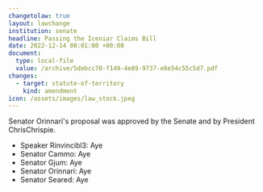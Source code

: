 ```yaml
---
changetolaw: true
layout: lawchange
institution: senate
headline: Passing the Iceniar Claims Bill
date: 2022-12-14 08:01:00 +00:00
document:
  type: local-file
  value: /archive/5debcc70-f149-4e89-9737-e8e54c55c5d7.pdf
changes:
  - target: statute-of-territory
    kind: amendment
icon: /assets/images/law_stock.jpeg
---
```

Senator Orinnari's proposal was approved by the Senate and by President ChrisChrispie.<!--more-->

- Speaker Rinvincibl3: Aye
- Senator Cammo: Aye
- Senator Gjum: Aye
- Senator Orinnari: Aye
- Senator Seared: Aye
